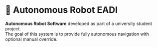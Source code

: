 # 🤖 Autonomous Robot EADI

**Autonomous Robot Software** developed as part of a university student project.  
The goal of this system is to provide fully autonomous navigation with optional manual override.
